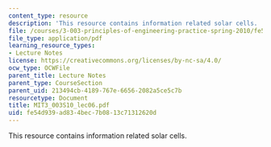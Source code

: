```yaml
---
content_type: resource
description: 'This resource contains information related solar cells. '
file: /courses/3-003-principles-of-engineering-practice-spring-2010/fe54d939ad834bec7b0813c71312620d_MIT3_003S10_lec06.pdf
file_type: application/pdf
learning_resource_types:
- Lecture Notes
license: https://creativecommons.org/licenses/by-nc-sa/4.0/
ocw_type: OCWFile
parent_title: Lecture Notes
parent_type: CourseSection
parent_uid: 213494cb-4189-767e-6656-2082a5ce5c7b
resourcetype: Document
title: MIT3_003S10_lec06.pdf
uid: fe54d939-ad83-4bec-7b08-13c71312620d
---
```

This resource contains information related solar cells. 